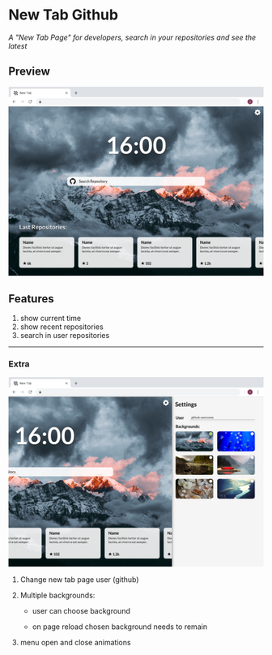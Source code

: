 # New Tab Github

_A "New Tab Page" for developers, search in your repositories and see the latest_

## Preview

![Preview Image](./assets/img/Preview.png)

## Features

1. show current time
1. show recent repositories
1. search in user repositories

---

### Extra

![Extra task preview](./assets/img/Preview-Settings--open.png)

1. Change new tab page user (github)
1. Multiple backgrounds:

   - user can choose background

   - on page reload chosen background needs to remain

1. menu open and close animations
